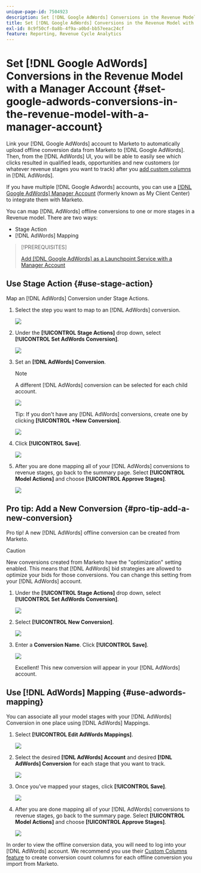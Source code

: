 ```yaml
---
unique-page-id: 7504923
description: Set [!DNL Google AdWords] Conversions in the Revenue Model with a Manager Account - Marketo Docs - Product Documentation
title: Set [!DNL Google AdWords] Conversions in the Revenue Model with a Manager Account
exl-id: 8c9f50cf-0a8b-4f9a-a0bd-bb57eeac24cf
feature: Reporting, Revenue Cycle Analytics
---
```

# Set [!DNL Google AdWords] Conversions in the Revenue Model with a Manager Account {#set-google-adwords-conversions-in-the-revenue-model-with-a-manager-account}

Link your [!DNL Google AdWords] account to Marketo to automatically upload offline conversion data from Marketo to [!DNL Google AdWords]. Then, from the [!DNL AdWords] UI, you will be able to easily see which clicks resulted in qualified leads, opportunities and new customers (or whatever revenue stages you want to track) after you [add custom columns](https://support.google.com/adwords/answer/3073556) in [!DNL AdWords].

If you have multiple [!DNL Google Adwords] accounts, you can use a [[!DNL Google AdWords] Manager Account](https://www.google.com/adwords/manager-accounts/) (formerly known as My Client Center) to integrate them with Marketo.

You can map [!DNL AdWords] offline conversions to one or more stages in a Revenue model. There are two ways:

* Stage Action
* [!DNL AdWords] Mapping

>[!PREREQUISITES]
>
>[Add [!DNL Google AdWords] as a Launchpoint Service with a Manager Account](/help/marketo/product-docs/administration/additional-integrations/add-google-adwords-as-a-launchpoint-service-with-a-manager-account.md)

## Use Stage Action {#use-stage-action}

Map an [!DNL AdWords] Conversion under Stage Actions.

1. Select the step you want to map to an [!DNL AdWords] conversion.

   ![](assets/image2015-2-26-16-3a40-3a2.png)

1. Under the **[!UICONTROL Stage Actions]** drop down, select **[!UICONTROL Set AdWords Conversion]**.

   ![](assets/image2015-2-26-16-3a52-3a24.png)

1. Set an **[!DNL AdWords] Conversion**.

   >[!NOTE]
   >
   >A different [!DNL AdWords] conversion can be selected for each child account.

   ![](assets/image2015-3-27-17-3a16-3a37.png)

   Tip: If you don't have any [!DNL AdWords] conversions, create one by clicking **[!UICONTROL +New Conversion]**.

   ![](assets/image2015-3-27-17-3a18-3a58.png)

1. Click **[!UICONTROL Save]**.

   ![](assets/image2015-3-27-17-3a21-3a15.png)

1. After you are done mapping all of your [!DNL AdWords] conversions to revenue stages, go back to the summary page. Select **[!UICONTROL Model Actions]** and choose **[!UICONTROL Approve Stages]**.

   ![](assets/image2015-2-27-12-3a20-3a20.png)

## Pro tip: Add a New Conversion {#pro-tip-add-a-new-conversion}

Pro tip! A new [!DNL AdWords] offline conversion can be created from Marketo.

>[!CAUTION]
>
>New conversions created from Marketo have the "optimization" setting enabled. This means that [!DNL AdWords] bid strategies are allowed to optimize your bids for those conversions. You can change this setting from your [!DNL AdWords] account.

1. Under the **[!UICONTROL Stage Actions]** drop down, select **[!UICONTROL Set AdWords Conversion]**.

   ![](assets/image2015-2-26-16-3a52-3a24.png)

1. Select **[!UICONTROL New Conversion]**.

   ![](assets/image2015-3-27-17-3a23-3a13.png)

1. Enter a **Conversion Name**. Click **[!UICONTROL Save]**.

   ![](assets/image2015-3-27-17-3a24-3a49.png)

   Excellent! This new conversion will appear in your [!DNL AdWords] account.

## Use [!DNL AdWords] Mapping {#use-adwords-mapping}

You can associate all your model stages with your [!DNL AdWords] Conversion in one place using [!DNL AdWords] Mappings.

1. Select **[!UICONTROL Edit AdWords Mappings]**.

   ![](assets/image2015-2-26-17-3a3-3a29.png)

1. Select the desired **[!DNL AdWords] Account** and desired **[!DNL AdWords] Conversion** for each stage that you want to track.

   ![](assets/image2015-3-27-17-3a30-3a15.png)

1. Once you've mapped your stages, click **[!UICONTROL Save]**.

   ![](assets/image2015-3-27-17-3a30-3a48.png)

1. After you are done mapping all of your [!DNL AdWords] conversions to revenue stages, go back to the summary page. Select **[!UICONTROL Model Actions]** and choose **[!UICONTROL Approve Stages]**.

   ![](assets/image2015-2-27-12-3a20-3a20.png)

In order to view the offline conversion data, you will need to log into your [!DNL AdWords] account. We recommend you use their [Custom Columns feature](https://support.google.com/adwords/answer/3073556) to create conversion count columns for each offline conversion you import from Marketo.
